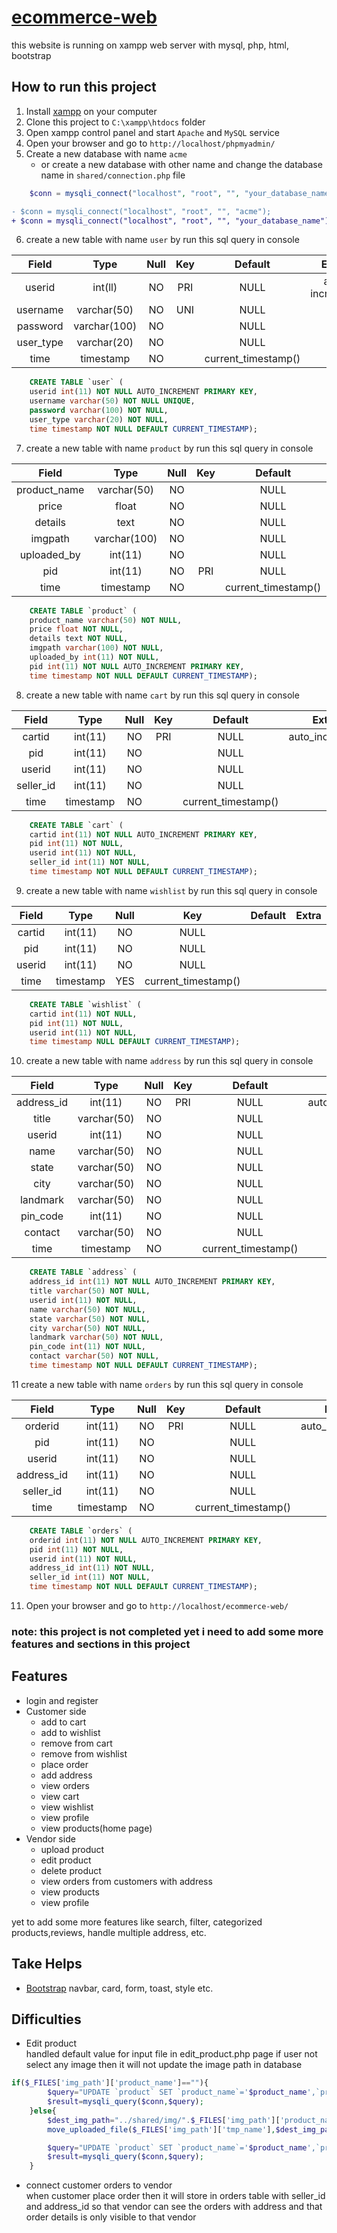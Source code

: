 # [ecommerce-web](https://github.com/animeshmaiti/ecommerce-web)

this website is running on xampp web server with mysql, php, html, bootstrap

## How to run this project

1. Install [xampp](https://www.apachefriends.org/download.html) on your computer
2. Clone this project to `C:\xampp\htdocs` folder
3. Open xampp control panel and start `Apache` and `MySQL` service
4. Open your browser and go to `http://localhost/phpmyadmin/`
5. Create a new database with name `acme`
   - or create a new database with other name and change the database name in `shared/connection.php` file

```php
    $conn = mysqli_connect("localhost", "root", "", "your_database_name");
```
```diff
- $conn = mysqli_connect("localhost", "root", "", "acme");
+ $conn = mysqli_connect("localhost", "root", "", "your_database_name");
```

6. create a new table with name `user` by run this sql query in console

| Field	 |   Type	|  Null | Key |Default	|	Extra|
|:---:|:---:|:---:|:---:|:---:|:---:|
| userid     |int(ll)	    | NO	|PRI | NULL|auto increment|
| username   | varchar(50)	| NO	|UNI | NULL|
| password   | varchar(100) | NO	|    | NULL|
| user_type  | varchar(20)  | NO	|    | NULL|
| time       | timestamp    | NO	|    | current_timestamp()|
```sql 
    CREATE TABLE `user` (
    userid int(11) NOT NULL AUTO_INCREMENT PRIMARY KEY,
    username varchar(50) NOT NULL UNIQUE,
    password varchar(100) NOT NULL,
    user_type varchar(20) NOT NULL,
    time timestamp NOT NULL DEFAULT CURRENT_TIMESTAMP);
```

7. create a new table with name `product` by run this sql query in console

| Field	 |   Type	|  Null | Key | Default	|	Extra|
|:---:|:---:|:---:|:---:|:---:|:---:|
|product_name	|       varchar(50) |	 NO|		|NULL|		
|price	|       float	    |    NO|		|NULL|		
|details|	    text	    |    NO|		|NULL|		
|imgpath|	    varchar(100)|	 NO|		|NULL|		
|uploaded_by|	int(11)	    |    NO|		|NULL|		
|pid	|       int(11)	    |    NO|	PRI |NULL|	auto_increment|	
|time	|       timestamp	|    NO|		|current_timestamp()|		

```sql 
    CREATE TABLE `product` (
    product_name varchar(50) NOT NULL,
    price float NOT NULL,
    details text NOT NULL,
    imgpath varchar(100) NOT NULL,
    uploaded_by int(11) NOT NULL,
    pid int(11) NOT NULL AUTO_INCREMENT PRIMARY KEY,
    time timestamp NOT NULL DEFAULT CURRENT_TIMESTAMP);
```

8. create a new table with name `cart` by run this sql query in console

| Field	 |   Type	|  Null | Key | Default	|	Extra|
|:---:|:---:|:---:|:---:|:---:|:---:|
|cartid	    |int(11)	|NO|	PRI |NULL|	auto_increment|	
|pid	    |int(11)	|NO|		|NULL|		
|userid	    |int(11)	|NO|		|NULL|		
|seller_id	|int(11)	|NO|		|NULL|		
|time	    |timestamp	|NO|		|current_timestamp()|

```sql 
    CREATE TABLE `cart` (
    cartid int(11) NOT NULL AUTO_INCREMENT PRIMARY KEY,
    pid int(11) NOT NULL,
    userid int(11) NOT NULL,
    seller_id int(11) NOT NULL,
    time timestamp NOT NULL DEFAULT CURRENT_TIMESTAMP);
```

9. create a new table with name `wishlist` by run this sql query in console

| Field	 |   Type	|  Null | Key | Default	|	Extra|
|:---:|:---:|:---:|:---:|:---:|:---:|
|cartid	|int(11)	|NO		|NULL|		
|pid	|int(11)	|NO		|NULL|		
|userid	|int(11)	|NO		|NULL|		
|time	|timestamp	|YES	|current_timestamp()|

```sql 
    CREATE TABLE `wishlist` (
    cartid int(11) NOT NULL,
    pid int(11) NOT NULL,
    userid int(11) NOT NULL,
    time timestamp NULL DEFAULT CURRENT_TIMESTAMP);
```
10. create a new table with name `address` by run this sql query in console

| Field	 |   Type	|  Null | Key | Default	|	Extra|
|:---:|:---:|:---:|:---:|:---:|:---:|
|address_id	|int(11)	    |NO|PRI 	|NULL|	auto_increment|	
|title	    |varchar(50)	|NO|		|NULL|		
|userid	    |int(11)	    |NO|		|NULL|		
|name	    |varchar(50)	|NO|		|NULL|		
|state	    |varchar(50)	|NO|		|NULL|		
|city	    |varchar(50)	|NO|		|NULL|		
|landmark	|varchar(50)	|NO|		|NULL|		
|pin_code	|int(11)	    |NO|		|NULL|		
|contact	|varchar(50)	|NO|		|NULL|		
|time	    |timestamp	    |NO|		|current_timestamp()|

```sql 
    CREATE TABLE `address` (
    address_id int(11) NOT NULL AUTO_INCREMENT PRIMARY KEY,
    title varchar(50) NOT NULL,
    userid int(11) NOT NULL,
    name varchar(50) NOT NULL,
    state varchar(50) NOT NULL,
    city varchar(50) NOT NULL,
    landmark varchar(50) NOT NULL,
    pin_code int(11) NOT NULL,
    contact varchar(50) NOT NULL,
    time timestamp NOT NULL DEFAULT CURRENT_TIMESTAMP);
```	

11 create a new table with name `orders` by run this sql query in console

| Field	 |   Type	|  Null | Key | Default	|	Extra|
|:---:|:---:|:---:|:---:|:---:|:---:|
|orderid	|int(11)	|NO| PRI|NULL|	auto_increment|
|pid	    |int(11)	|NO| 	|NULL|		
|userid	    |int(11)	|NO| 	|NULL|		
|address_id	|int(11)	|NO| 	|NULL|		
|seller_id	|int(11)	|NO| 	|NULL|		
|time	    |timestamp	|NO| 	|current_timestamp()|

```sql 
    CREATE TABLE `orders` (
    orderid int(11) NOT NULL AUTO_INCREMENT PRIMARY KEY,
    pid int(11) NOT NULL,
    userid int(11) NOT NULL,
    address_id int(11) NOT NULL,
    seller_id int(11) NOT NULL,
    time timestamp NOT NULL DEFAULT CURRENT_TIMESTAMP);
```

11. Open your browser and go to `http://localhost/ecommerce-web/`

### note: this project is not completed yet i need to add some more features and sections in this project

## Features
- login and register
- Customer side
    - add to cart
    - add to wishlist
    - remove from cart
    - remove from wishlist
    - place order
    - add address
    - view orders
    - view cart
    - view wishlist
    - view profile
    - view products(home page)
- Vendor side
    - upload product
    - edit product
    - delete product
    - view orders from customers with address
    - view products
    - view profile

yet to add some more features like search, filter, categorized products,reviews, handle multiple address, etc.

## Take Helps
- [Bootstrap](https://getbootstrap.com/docs/5.3/getting-started/introduction/) navbar, card, form, toast, style etc.

## Difficulties
- Edit product <br>
handled default value for input file in edit_product.php page if user not select any image then it will not update the image path in database
```php
if($_FILES['img_path']['product_name']==""){
        $query="UPDATE `product` SET `product_name`='$product_name',`price`=$price,`details`='$details',`uploaded_by`=$userid WHERE `pid`=$pid";
        $result=mysqli_query($conn,$query);
    }else{
        $dest_img_path="../shared/img/".$_FILES['img_path']['product_name'];
        move_uploaded_file($_FILES['img_path']['tmp_name'],$dest_img_path);

        $query="UPDATE `product` SET `product_name`='$product_name',`price`=$price,`details`='$details',`imgpath`='$dest_img_path',`uploaded_by`=$userid WHERE `pid`=$pid";
        $result=mysqli_query($conn,$query);
    }
```
- connect customer orders to vendor <br>
when customer place order then it will store in orders table with seller_id and address_id so that vendor can see the orders with address and that order details is only visible to that vendor




